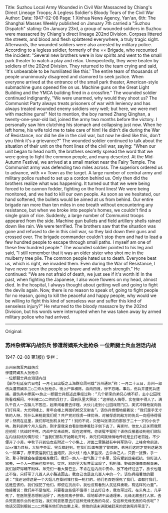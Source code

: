 Title: Suzhou Local Army Wounded in Civil War Massacred by Chiang's Direct Lineage Troops; A Legless Soldier's Bloody Tears of the Civil War
Author:
Date: 1947-02-08
Page: 1
Xinhua News Agency, Yan'an, 6th: The Shanghai Masses Weekly published on January 7th carried a "Suzhou Dispatch" stating: On January 23rd, a group of wounded soldiers in Suzhou were massacred by Chiang's direct lineage 202nd Division. Corpses littered the streets, and blood and flesh splattered everywhere, a truly tragic sight. Afterwards, the wounded soldiers were also arrested by military police. According to a legless soldier, formerly of the ×× Brigade, who recounted the incident: "Several new brothers were in low spirits and went to the small park theater to watch a play and relax. Unexpectedly, they were beaten by soldiers of the 202nd Division. They returned to the team crying and said, 'It's unbearable to be humiliated like this.' The entire team of thousands of people unanimously disagreed and clamored to seek justice. When everyone arrived at the entrance of the small park theater, American-style submachine guns opened fire on us. Machine guns on the Great Light Building and the YMCA building fired in a crossfire." The wounded soldier continued indignantly, "We were unarmed, why would they shoot us? The Communist Party always treats prisoners of war with leniency and has always treated wounded enemy soldiers very well; but here, we were met with machine guns!" Not to mention, the boy named Zhang Qinghan, a twenty-one-year-old lad, joined the army two months before the victory. I personally saw him clutching his stomach and collapsing just now. When he left home, his wife told me to take care of him! He didn't die during the War of Resistance, nor did he die in the civil war, but now he died like this, don't you think it's a grievance?" The wounded soldier continued to talk about the situation of their unit on the front lines of the civil war, saying: "When our unit began to head north, the brothers secretly spread the word that we were going to fight the common people, and many deserted. At the Mid-Autumn Festival, we arrived at a small market near the Fairy Temple. The Communist army was defending two miles across. The superiors ordered us to advance, with ×× Town as the target. A large number of central army and military police rushed to set up a cordon behind us. Only then did the brothers realize what was happening. It turned out that we were being forced to be cannon fodder, fighting on the front lines! We were being monitored, and we had to kill our own people. As soon as we hesitated, our hand softened, the bullets would be aimed at us from behind. Our entire brigade ran more than ten miles in one breath without encountering any resistance, but when we broke into people's homes, we couldn't find a single grain of rice. Suddenly, a large number of Communist troops appeared from the side. Machine gun bullets and field artillery shells rained down like rain. We were terrified. The brothers saw that the situation was gone and refused to die in this civil war, so they laid down their guns and crossed over. The brigade commander couldn't stop them and had to lead a few hundred people to escape through small paths. I myself am one of these few hundred people." The wounded soldier pointed to his leg and said, "I still remember that it was an older sister who shot me in the mulberry tree pile. The common people hated us to death. Everyone beat us, which is right, we invaded them. Even during the War of Resistance, I have never seen the people so brave and with such strength." He continued: "We are not afraid of death, we just see if it's worth it! In the past, when fighting the Japanese, I also wore flowers on my head, almost died. In the hospital, I always thought about getting well and going to fight the devils again. Now, there is no reason to speak of, going to fight people for no reason, going to kill the peaceful and happy people, why would we be willing to fight this kind of senseless war and suffer this kind of senseless injury?" He returned to the bloody massacre by the 202nd Division, but his words were interrupted when he was taken away by armed military police who had arrived.



<hr /> 

Original: 


### 苏州杂牌军内战伤兵  惨遭蒋嫡系大批枪杀  一位断腿士兵血泪话内战

1947-02-08
第1版()
专栏：

    苏州杂牌军内战伤兵
    惨遭蒋嫡系大批枪杀
    一位断腿士兵血泪话内战
    【新华社延安六日电】一月七日出版之上海群众周刊载“苏州通讯”称：一月二十三日，苏州一部伤兵遭蒋嫡系二○二师大批枪杀，街上尸体横陈，血肉四溅，惨不忍睹。事后，伤兵并遭宪兵逮捕。据伤兵中原属××旅之一断腿士兵叙述此事经过称：“几个新来的弟兄心境不好，去小公园戏院看戏解闷，不料被二○二师的兵打了，回到队里大哭说：“这样给人侮辱，实在做不得人了。满队千百人一古脑儿不答应，起来闹着要去评理。大伙儿走到小公园戏院门口，美式冲锋枪就向我们打将来，大光明楼上、青年会楼上两面机枪交叉射击”。该伤兵愤慨地接着说：“我们是手无寸铁的人呀，凭什么来枪毙我们呢？共产党对俘虏一律优待，对被俘虏的敌方的伤兵一向招待得很好；然而在这里，我们却吃到机关枪了”！别的不说，只是叫张清汉的那孩子二十一岁的小伙子呐，胜利前两个月入伍的，刚才是我亲自看到他捧着肚子倒下去了。离家时，他女人还关照我照应他呢！抗战时不死，内战中又未战死，现在这样死，你说冤不冤呢？该伤兵接着谈到他们部队在内战前线的情形说：“当我们部队开始朝北开时，弟兄们间就悄悄地传说是去打老百姓，不少便开了小差。中秋节开到仙女庙附近一个小集上，对面二里路就有中共军防守，上峰命令前进，以××镇为目标，大批中央军、宪兵都赶到，在我们后面布置了警戒网，弟兄们这时才觉到这是怎么一回事了，原来要逼我们去当炮灰，拚火线！给人家监视，去杀自己人，只要一犹豫，手一软，那子弹就会在后面瞄准我们。我们一旅人一鼓气跑了十多里，没有受到丝毫抵抗，但打进人家去，一个人一粒米也找不到。突然，斜刺里大批共军出现了，机枪弹、野战炮弹像雨般轰来，我们被吓得魂不附体，弟兄们一看大势已去，不肯在这内战中丧命，放下枪杆过去了，旅长也阻止不住，只好带了几百人从小路逃回去。我自己也是这几百人中的一个。该伤兵指着他的腿说：“我还记得这是一个大姐儿在桑树堆打我一枪打的，他们老百姓恨死了我们，谁都打我们，这是应该的，我们侵犯了他们。即使在抗战中，我也没有看到人民这样勇敢，有这样的力量”。他接着说：我们并不是怕死，只要看这些值不值得！过去打日本，我也带过花，在头角上，几乎死了，在医院里总想到治好了，再去同鬼子拚命。现地却讲不出道理来，无缘无故去打人家，去杀死安居乐业的老百姓，我们何尝愿意去打这种无缘无故的鸟仗，受这种无缘无故的鸟伤呢”？他话又回到眼前二○二师屠杀他们的血案上来，但他的话未讲就被赶来的武装宪兵带走了。
